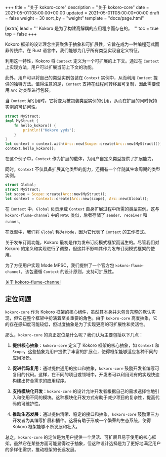 +++
title = "关于 kokoro-core"
description = "关于 kokoro-core"
date = 2021-05-01T08:00:00+00:00
updated = 2021-05-01T08:00:00+00:00
draft = false
weight = 30
sort_by = "weight"
template = "docs/page.html"

[extra]
lead = '''
Kokoro 是为了构建高解耦的应用程序而存在的。
'''
toc = true
top = false
+++

Kokoro 框架的设计理念主要聚焦于抽象和可扩展性，它旨在成为一种编程范式而非传统库。在 Rust 语言中，我们能够为几乎所有类型实现自定义特征。

利用这一特性，Kokoro 将 `Context` 定义为一个可扩展的上下文。通过在 `Context` 上实现方法，用户可以扩展当前上下文的功能。

此外，用户可以将自己的类型实例包装在 `Context` 实例中，从而利用 `Context` 提供的独特方法。值得注意的是，`Context` 支持在线程间转移且可复制，因此需要使用 `Arc` 对类型进行包装。

当 `Context` 解引用时，它将变为被包装类型实例的引用，从而在扩展的同时保持实例的可访问性。

```rust
struct MyStruct;
impl MyStruct {
    fn hello_kokoro() {
        println!("Kokoro yyds");
    }
}
let context = context.with(Arc::new(Scope::create(Arc::new(MyStruct))));
context.hello_kokoro();
```

在这个例子中，`Context` 作为扩展的载体，为用户自定义类型提供了扩展能力。

同时，`Context` 不仅具备扩展其他类型的能力，还拥有一个伴随其生命周期的类型实例。

```rust
struct Global;
struct MyStruct;
let scope = Scope::create(Arc::new(MyStruct));
let context = Context::create(Arc::new(scope), Arc::new(Global));
```

在 `Context` 中，`Global` 负责承载 `Context` 自身扩展过程中所需的类型实例。这与 `kokoro-flume-channel` 中的 `MPSC` 类似，后者存储了 `sender`、`receiver` 和 `runner`。

在泛型中，我们将 `Global` 称为 `Mode`，因为它代表了 `Context` 的工作模式。

关于发布订阅功能，Kokoro 最初是作为发布订阅模式框架而诞生的。尽管我们对 Kokoro 的定义和实现进行了调整，但这并不影响其作为发布订阅模式框架的使用。

为了方便用户实现 Mode MPSC，我们提供了一个官方包 `kokoro-flume-channel`。该包遵循 `Context` 的设计原则，支持可扩展性。

[关于 kokoro-flume-channel](../../default-implement/pub-sub)

## 定位问题

`kokoro-core` 作为 Kokoro 框架的核心组件，虽然其本身并未包含完整的默认实现，但它在整个框架中扮演着至关重要的角色。由于 `kokoro-core` 高度抽象，它的存在感知度可能较低，但过度抽象是为了实现更高的可扩展性和灵活性。

那么，`kokoro-core` 的真正定位是什么呢？我们认为主要包括以下几点：

1. **提供核心抽象**：`kokoro-core` 定义了 Kokoro 框架的核心抽象，如 `Context` 和 `Scope`，这些抽象为用户提供了丰富的扩展点，使得框架能够适应各种不同的应用场景。

2. **促进代码复用**：通过提供通用的接口和抽象，`kokoro-core` 鼓励开发者编写可复用的代码。这样，在不同的项目或领域中，开发者可以利用现有的实现快速构建出符合需求的应用程序。

4. **支持模块化开发**：`kokoro-core` 的设计允许开发者根据自己的需求选择性地引入和使用不同的模块。这种模块化开发方式有助于减少项目的复杂性，提高代码的可维护性。

5. **推动生态发展**：通过提供清晰、稳定的接口和抽象，`kokoro-core` 鼓励第三方开发者为其编写扩展和插件。这将有助于形成一个繁荣的生态系统，使得 Kokoro 框架能够不断发展和壮大。

总之，`kokoro-core` 的定位是为用户提供一个灵活、可扩展且易于使用的核心框架。虽然它在某些方面可能显得过于抽象，但这种设计选择是为了更好地满足用户的多样化需求，推动框架的长远发展。
